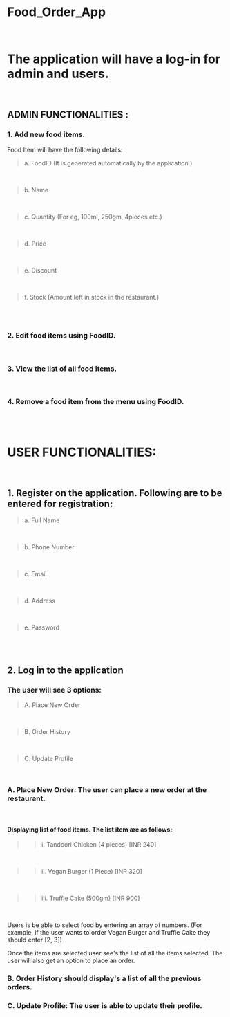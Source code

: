 # Food_Order_App
<br />

#  The application will have a log-in for admin and users.   

<br />

## ADMIN FUNCTIONALITIES :



 ###  1. Add new food items. 
Food Item will have the following details:
<br />

> a. FoodID (It is generated automatically by the application.)
<br />

> b. Name
<br />

> c. Quantity (For eg, 100ml, 250gm, 4pieces etc.)
<br />

> d. Price
<br />

> e. Discount
<br />

> f. Stock (Amount left in stock in the restaurant.)
<br />
<br />

###  2. Edit food items using FoodID.
<br />

###  3. View the list of all food items.
<br />

###  4. Remove a food item from the menu using FoodID.

<br />
<br />


# USER FUNCTIONALITIES:
<br />

## 1. Register on the application. Following are to be entered for registration:
> a. Full Name
<br />

> b. Phone Number
<br />

> c. Email
<br />

> d. Address
<br />

> e. Password
<br />


<br />

## 2. Log in to the application
### The user will see 3 options:
> A. Place New Order
<br />

> B. Order History
<br />

> C. Update Profile
<br />

### A. Place New Order: The user can place a new order at the restaurant.
<br />

#### Displaying list of food items. The list item are as follows:
>> i. Tandoori Chicken (4 pieces) [INR 240]
<br />

>> ii. Vegan Burger (1 Piece) [INR 320]
<br />

>> iii. Truffle Cake (500gm) [INR 900]
<br />

Users is be able to select food by entering an array of numbers. 
(For example, if the user wants to order Vegan Burger and Truffle Cake they should enter [2, 3])
<br />

Once the items are selected user see's the list of all the items selected. The user will also get an option to place an order.
<br />

### B. Order History should display's a list of all the previous orders.
### C. Update Profile: The user is able to update their profile.
